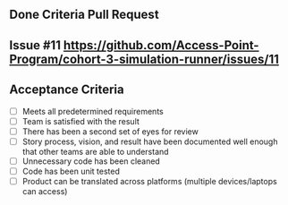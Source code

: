 ## Done Criteria Pull Request

## Issue #11 https://github.com/Access-Point-Program/cohort-3-simulation-runner/issues/11

## Acceptance Criteria
- [ ] Meets all predetermined requirements
- [ ] Team is satisfied with the result
- [ ] There has been a second set of eyes for review
- [ ] Story process, vision, and result have been documented well enough that other teams are able to understand
- [ ] Unnecessary code has been cleaned
- [ ] Code has been unit tested
- [ ] Product can be translated across platforms (multiple devices/laptops can access)